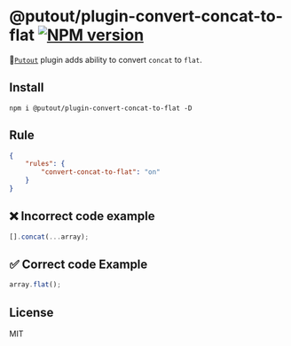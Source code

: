 # @putout/plugin-convert-concat-to-flat [![NPM version][NPMIMGURL]][NPMURL]

[NPMIMGURL]: https://img.shields.io/npm/v/@putout/plugin-convert-concat-to-flat.svg?style=flat&longCache=true
[NPMURL]: https://npmjs.org/package/@putout/plugin-convert-concat-to-flat "npm"

🐊[`Putout`](https://github.com/coderaiser/putout) plugin adds ability to convert `concat` to `flat`.

## Install

```
npm i @putout/plugin-convert-concat-to-flat -D
```

## Rule

```json
{
    "rules": {
        "convert-concat-to-flat": "on"
    }
}
```

## ❌ Incorrect code example

```js
[].concat(...array);
```

## ✅ Correct code Example

```js
array.flat();
```

## License

MIT
